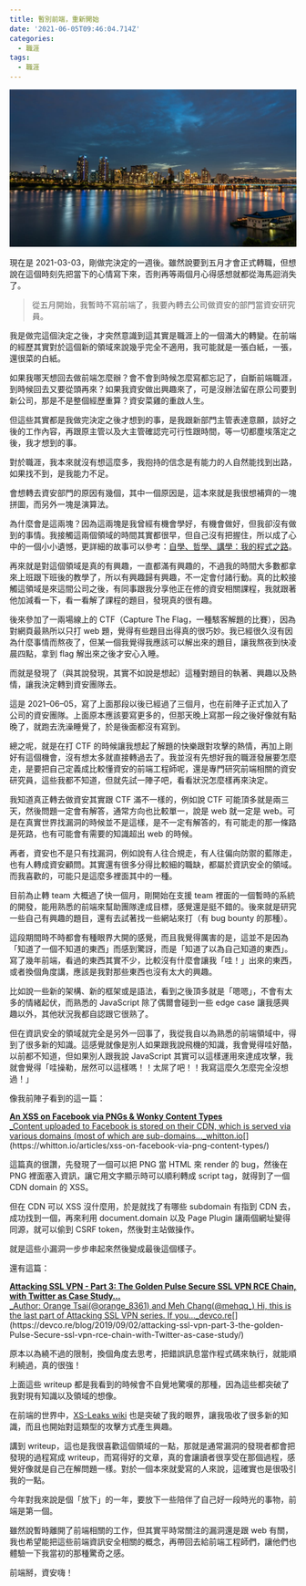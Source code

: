 ```yaml
---
title: 暫別前端，重新開始
date: '2021-06-05T09:46:04.714Z'
categories:
  - 職涯
tags:
  - 職涯
---
```


![](/img/byebye-front-end-hi-security-fda6be0cb7ce/0__qHHqO1gwybwHZq2V.jpg)

現在是 2021-03-03，剛做完決定的一週後。雖然說要到五月才會正式轉職，但想說在這個時刻先把當下的心情寫下來，否則再等兩個月心得感想就都從海馬迴消失了。

> 從五月開始，我暫時不寫前端了，我要內轉去公司做資安的部門當資安研究員。

我是做完這個決定之後，才突然意識到這其實是職涯上的一個滿大的轉變。在前端的經歷其實對於這個新的領域來說幾乎完全不適用，我可能就是一張白紙，一張，還很菜的白紙。

如果我哪天想回去做前端怎麼辦？會不會到時候怎麼寫都忘記了，自斷前端職涯，到時候回去又要從頭再來？如果我資安做出興趣來了，可是沒辦法留在原公司要到新公司，那是不是整個經歷重算？資安菜雞的重啟人生。

但這些其實都是我做完決定之後才想到的事，是我跟新部門主管表達意願，談好之後的工作內容，再跟原主管以及大主管確認完可行性跟時間，等一切都塵埃落定之後，我才想到的事。

對於職涯，我本來就沒有想這麼多，我抱持的信念是有能力的人自然能找到出路，如果找不到，是我能力不足。

會想轉去資安部門的原因有幾個，其中一個原因是，這本來就是我很想補齊的一塊拼圖，而另外一塊是演算法。

為什麼會是這兩塊？因為這兩塊是我曾經有機會學好，有機會做好，但我卻沒有做到的事情。我接觸這兩個領域的時間其實都很早，但自己沒有把握住，所以成了心中的一個小小遺憾，更詳細的故事可以參考：[自學、哲學、講學：我的程式之路](https://medium.com/hulis-blog/the-programming-journey-1-b9b19c0ef05b)。

再來就是對這個領域是真的有興趣，一直都滿有興趣的，不過我的時間大多數都拿來上班跟下班後的教學了，所以有興趣歸有興趣，不一定會付諸行動。真的比較接觸這領域是來這間公司之後，有同事跟我分享他正在修的資安相關課程，我就跟著他加減看一下，看一看解了課程的題目，發現真的很有趣。

後來參加了一兩場線上的 CTF（Capture The Flag，一種駭客解題的比賽），因為對網頁最熟所以只打 web 題，覺得有些題目出得真的很巧妙。我已經很久沒有因為什麼事情而熬夜了，但某一個我覺得我應該可以解出來的題目，讓我熬夜到快凌晨四點，拿到 flag 解出來之後才安心入睡。

而就是發現了（與其說發現，其實不如說是想起）這種對題目的執著、興趣以及熱情，讓我決定轉到資安團隊去。

這是 2021–06–05，寫了上面那段以後已經過了三個月，也在前陣子正式加入了公司的資安團隊。上面原本應該要寫更多的，但那天晚上寫那一段之後好像就有點晚了，就跑去洗澡睡覺了，於是後面都沒有寫到。

總之呢，就是在打 CTF 的時候讓我想起了解題的快樂跟對攻擊的熱情，再加上剛好有這個機會，沒有想太多就直接轉過去了。我並沒有先想好我的職涯發展要怎麼走，是要把自己定義成比較懂資安的前端工程師呢，還是專門研究前端相關的資安研究員，這些我都不知道，但就先試一陣子吧，看看狀況怎麼樣再來決定。

我知道真正轉去做資安其實跟 CTF 滿不一樣的，例如說 CTF 可能頂多就是兩三天，然後問題一定會有解答，通常方向也比較單一，說是 web 就一定是 web。可是在真實世界找漏洞的時候並不是這樣，是不一定有解答的，有可能走的那一條路是死路，也有可能會有需要的知識超出 web 的時候。

再者，資安也不是只有找漏洞，例如說有人往合規走，有人往偏向防禦的藍隊走，也有人轉成資安顧問。其實還有很多分得比較細的職缺，都屬於資訊安全的領域。而我喜歡的，可能只是這麼多裡面其中的一種。

目前為止轉 team 大概過了快一個月，剛開始在支援 team 裡面的一個暫時的系統的開發，能用熟悉的前端來幫助團隊達成目標，感覺還是挺不錯的。後來就是研究一些自己有興趣的題目，還有去試著找一些網站來打（有 bug bounty 的那種）。

這段期間時不時都會有種眼界大開的感覺，而且我覺得厲害的是，這並不是因為「知道了一個不知道的東西」而感到驚訝，而是「知道了以為自己知道的東西」。寫了幾年前端，看過的東西其實不少，比較沒有什麼會讓我「哇！」出來的東西，或者換個角度講，應該是我對那些東西也沒有太大的興趣。

比如說一些新的架構、新的框架或是語法，看到之後頂多就是「嗯嗯」，不會有太多的情緒起伏，而熟悉的 JavaScript 除了偶爾會碰到一些 edge case 讓我感興趣以外，其他狀況我都自認跟它很熟了。

但在資訊安全的領域就完全是另外一回事了，我從我自以為熟悉的前端領域中，得到了很多新的知識。這感覺就像是別人如果跟我說飛機的知識，我會覺得哇好酷，以前都不知道，但如果別人跟我說 JavaScript 其實可以這樣運用來達成攻擊，我就會覺得「哇操勒，居然可以這樣嗎！！太屌了吧！！我寫這麼久怎麼完全沒想過！」

像我前陣子看到的這一篇：

[**An XSS on Facebook via PNGs & Wonky Content Types**  
_Content uploaded to Facebook is stored on their CDN, which is served via various domains (most of which are sub-domains…_whitton.io](https://whitton.io/articles/xss-on-facebook-via-png-content-types/ "https://whitton.io/articles/xss-on-facebook-via-png-content-types/")[](https://whitton.io/articles/xss-on-facebook-via-png-content-types/)

這篇真的很讚，先發現了一個可以把 PNG 當 HTML 來 render 的 bug，然後在 PNG 裡面塞入資訊，讓它用文字顯示時可以順利轉成 script tag，就得到了一個 CDN domain 的 XSS。

但在 CDN 可以 XSS 沒什麼用，於是就找了有哪些 subdomain 有指到 CDN 去，成功找到一個，再來利用 document.domain 以及 Page Plugin 讓兩個網址變得同源，就可以偷到 CSRF token，然後對主站做操作。

就是這些小漏洞一步步串起來然後變成最後這個樣子。

還有這篇：

[**Attacking SSL VPN - Part 3: The Golden Pulse Secure SSL VPN RCE Chain, with Twitter as Case Study…**  
_Author: Orange Tsai(@orange\_8361) and Meh Chang(@mehqq\_) Hi, this is the last part of Attacking SSL VPN series. If you…_devco.re](https://devco.re/blog/2019/09/02/attacking-ssl-vpn-part-3-the-golden-Pulse-Secure-ssl-vpn-rce-chain-with-Twitter-as-case-study/ "https://devco.re/blog/2019/09/02/attacking-ssl-vpn-part-3-the-golden-Pulse-Secure-ssl-vpn-rce-chain-with-Twitter-as-case-study/")[](https://devco.re/blog/2019/09/02/attacking-ssl-vpn-part-3-the-golden-Pulse-Secure-ssl-vpn-rce-chain-with-Twitter-as-case-study/)

原本以為繞不過的限制，換個角度去思考，把錯誤訊息當作程式碼來執行，就能順利繞過，真的很強！

上面這些 writeup 都是我看到的時候會不自覺地驚嘆的那種，因為這些都突破了我對現有知識以及領域的想像。

在前端的世界中，[XS-Leaks wiki](https://xsleaks.com/) 也是突破了我的眼界，讓我吸收了很多新的知識，而且也開始對這類型的攻擊方式產生興趣。

講到 writeup，這也是我很喜歡這個領域的一點，那就是通常漏洞的發現者都會把發現的過程寫成 writeup，而寫得好的文章，真的會讓讀者很享受在那個過程，感覺好像就是自己在解問題一樣。對於一個本來就愛寫的人來說，這確實也是很吸引我的一點。

今年對我來說是個「放下」的一年，要放下一些陪伴了自己好一段時光的事物，前端是第一個。

雖然說暫時離開了前端相關的工作，但其實平時常關注的漏洞還是跟 web 有關，我也希望能把這些前端資訊安全相關的概念，再帶回去給前端工程師們，讓他們也體驗一下我當初的那種驚奇之感。

前端掰，資安嗨！